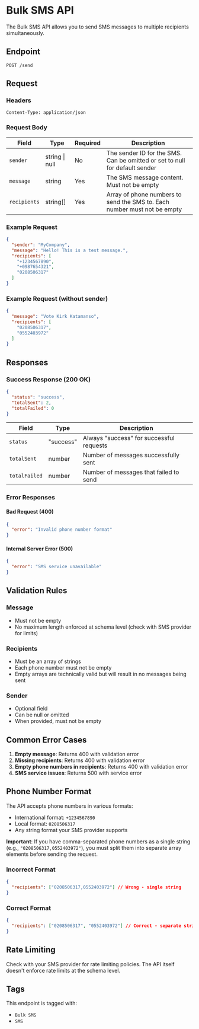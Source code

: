 # Bulk SMS API

The Bulk SMS API allows you to send SMS messages to multiple recipients simultaneously.

## Endpoint

```
POST /send
```

## Request

### Headers

```
Content-Type: application/json
```

### Request Body

| Field        | Type           | Required | Description                                                                 |
| ------------ | -------------- | -------- | --------------------------------------------------------------------------- |
| `sender`     | string \| null | No       | The sender ID for the SMS. Can be omitted or set to null for default sender |
| `message`    | string         | Yes      | The SMS message content. Must not be empty                                  |
| `recipients` | string[]       | Yes      | Array of phone numbers to send the SMS to. Each number must not be empty    |

### Example Request

```json
{
  "sender": "MyCompany",
  "message": "Hello! This is a test message.",
  "recipients": [
    "+1234567890",
    "+0987654321",
    "0208506317"
  ]
}
```

### Example Request (without sender)

```json
{
  "message": "Vote Kirk Katamanso",
  "recipients": [
    "0208506317",
    "0552403972"
  ]
}
```

## Responses

### Success Response (200 OK)

```json
{
  "status": "success",
  "totalSent": 2,
  "totalFailed": 0
}
```

| Field         | Type      | Description                              |
| ------------- | --------- | ---------------------------------------- |
| `status`      | "success" | Always "success" for successful requests |
| `totalSent`   | number    | Number of messages successfully sent     |
| `totalFailed` | number    | Number of messages that failed to send   |

### Error Responses

#### Bad Request (400)

```json
{
  "error": "Invalid phone number format"
}
```

#### Internal Server Error (500)

```json
{
  "error": "SMS service unavailable"
}
```

## Validation Rules

### Message

- Must not be empty
- No maximum length enforced at schema level (check with SMS provider for limits)

### Recipients

- Must be an array of strings
- Each phone number must not be empty
- Empty arrays are technically valid but will result in no messages being sent

### Sender

- Optional field
- Can be null or omitted
- When provided, must not be empty

## Common Error Cases

1. **Empty message**: Returns 400 with validation error
2. **Missing recipients**: Returns 400 with validation error
3. **Empty phone numbers in recipients**: Returns 400 with validation error
4. **SMS service issues**: Returns 500 with service error

## Phone Number Format

The API accepts phone numbers in various formats:

- International format: `+1234567890`
- Local format: `0208506317`
- Any string format your SMS provider supports

**Important**: If you have comma-separated phone numbers as a single string (e.g., `"0208506317,0552403972"`), you must split them into separate array elements before sending the request.

### Incorrect Format

```json
{
  "recipients": ["0208506317,0552403972"] // Wrong - single string
}
```

### Correct Format

```json
{
  "recipients": ["0208506317", "0552403972"] // Correct - separate strings
}
```

## Rate Limiting

Check with your SMS provider for rate limiting policies. The API itself doesn't enforce rate limits at the schema level.

## Tags

This endpoint is tagged with:

- `Bulk SMS`
- `SMS`
